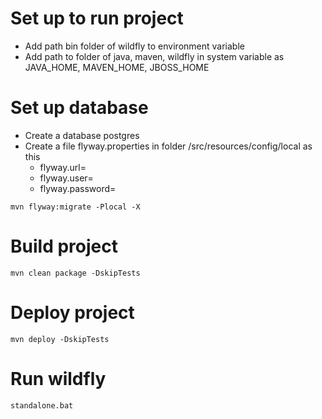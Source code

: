 # Set up to run project
- Add path bin folder of wildfly to environment variable
- Add path to folder of java, maven, wildfly in system variable as JAVA_HOME, MAVEN_HOME, JBOSS_HOME

# Set up database
- Create a database postgres
- Create a file flyway.properties in folder /src/resources/config/local as this
  - flyway.url= 
  - flyway.user= 
  - flyway.password=
```
mvn flyway:migrate -Plocal -X
```
# Build project

```
mvn clean package -DskipTests
```

# Deploy project

```
mvn deploy -DskipTests
```

# Run wildfly
```
standalone.bat
```
